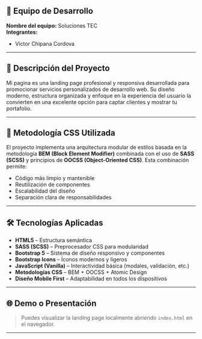 
## 👥 Equipo de Desarrollo

**Nombre del equipo:** Soluciones TEC  
**Integrantes:**
- Victor Chipana Cordova
---

## 🎯 Descripción del Proyecto

Mi pagina es una landing page profesional y responsiva desarrollada para promocionar servicios personalizados de desarrollo web. Su diseño moderno, estructura organizada y enfoque en la experiencia del usuario la convierten en una excelente opción para captar clientes y mostrar tu portafolio.

---

## 🎨 Metodología CSS Utilizada

El proyecto implementa una arquitectura modular de estilos basada en la metodología **BEM (Block Element Modifier)** combinada con el uso de **SASS (SCSS)** y principios de **OOCSS (Object-Oriented CSS)**. Esta combinación permite:
- Código más limpio y mantenible
- Reutilización de componentes
- Escalabilidad del diseño
- Separación clara de responsabilidades

---

## 🛠 Tecnologías Aplicadas

- **HTML5** – Estructura semántica
- **SASS (SCSS)** – Preprocesador CSS para modularidad
- **Bootstrap 5** – Sistema de diseño responsivo y componentes
- **Bootstrap Icons** – Íconos modernos y ligeros
- **JavaScript (Vanilla)** – Interactividad básica (modales, validación, etc.)
- **Metodologías CSS** – BEM + OOCSS + Atomic Design
- **Diseño Mobile First** – Adaptabilidad en todos los dispositivos

---

## 🌐 Demo o Presentación

> Puedes visualizar la landing page localmente abriendo `index.html` en el navegador.  

---

